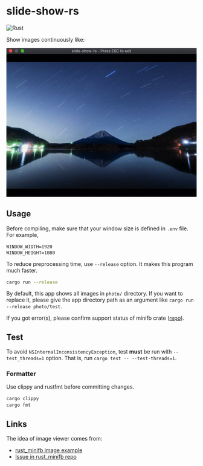 # slide-show-rs

![Rust](https://github.com/yammmt/slide-show-rs/workflows/Rust/badge.svg)

Show images continuously like:

![example image](./img/example.gif)

## Usage

Before compiling, make sure that your window size is defined in `.env` file. For example,

```text
WINDOW_WIDTH=1920
WINDOW_HEIGHT=1080
```

To reduce preprocessing time, use `--release` option. It makes this program much faster.

```bash
cargo run --release
```

By default, this app shows all images in `photo/` directory. If you want to replace it, please give the app directory path as an argument like `cargo run --release photo/test`.

If you got error(s), please confirm support status of minifb crate ([repo](https://github.com/emoon/rust_minifb)).

## Test

To avoid `NSInternalInconsistencyException`, test **must** be run with `--test_threads=1` option.
That is, run `cargo test -- --test-threads=1`.

### Formatter

Use clippy and rustfmt before committing changes.

```bash
cargo clippy
cargo fmt
```

## Links

The idea of image viewer comes from:

- [rust_minifb image example](https://github.com/emoon/rust_minifb/blob/master/examples/image.rs)
- [Issue in rust_minifb repo](https://github.com/emoon/rust_minifb/issues/48)
